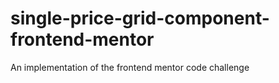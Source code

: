 # single-price-grid-component-frontend-mentor
An implementation of the frontend mentor code challenge
